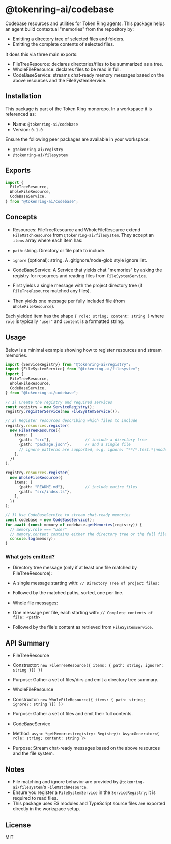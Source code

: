 # @tokenring-ai/codebase

Codebase resources and utilities for Token Ring agents. This package helps an agent build contextual "memories" from the
repository by:

- Emitting a directory tree of selected files and folders.
- Emitting the complete contents of selected files.

It does this via three main exports:

- FileTreeResource: declares directories/files to be summarized as a tree.
- WholeFileResource: declares files to be read in full.
- CodeBaseService: streams chat-ready memory messages based on the above resources and the FileSystemService.

## Installation

This package is part of the Token Ring monorepo. In a workspace it is referenced as:

- Name: `@tokenring-ai/codebase`
- Version: `0.1.0`

Ensure the following peer packages are available in your workspace:

- `@tokenring-ai/registry`
- `@tokenring-ai/filesystem`

## Exports

```ts
import {
  FileTreeResource,
  WholeFileResource,
  CodeBaseService,
} from "@tokenring-ai/codebase";
```

## Concepts

- Resources: FileTreeResource and WholeFileResource extend `FileMatchResource` from `@tokenring-ai/filesystem`. They
  accept an `items` array where each item has:
- `path`: string. Directory or file path to include.
- `ignore` (optional): string. A .gitignore/node-glob style ignore list.

- CodeBaseService: A Service that yields chat "memories" by asking the registry for resources and reading files from
  `FileSystemService`.
- First yields a single message with the project directory tree (if `FileTreeResource` matched any files).
- Then yields one message per fully included file (from `WholeFileResource`).

Each yielded item has the shape `{ role: string; content: string }` where `role` is typically `"user"` and `content` is
a formatted string.

## Usage

Below is a minimal example showing how to register resources and stream memories.

```ts
import {ServiceRegistry} from "@tokenring-ai/registry";
import {FileSystemService} from "@tokenring-ai/filesystem";
import {
  FileTreeResource,
  WholeFileResource,
  CodeBaseService,
} from "@tokenring-ai/codebase";

// 1) Create the registry and required services
const registry = new ServiceRegistry();
registry.registerService(new FileSystemService());

// 2) Register resources describing which files to include
registry.resources.register(
  new FileTreeResource({
    items: [
      {path: "src"},               // include a directory tree
      {path: "package.json"},      // and a single file
      // ignore patterns are supported, e.g. ignore: "**/*.test.*\nnode_modules/**"
    ],
  })
);

registry.resources.register(
  new WholeFileResource({
    items: [
      {path: "README.md"},         // include entire files
      {path: "src/index.ts"},
    ],
  })
);

// 3) Use CodeBaseService to stream chat-ready memories
const codebase = new CodeBaseService();
for await (const memory of codebase.getMemories(registry)) {
  // memory.role === "user"
  // memory.content contains either the directory tree or the full file content
  console.log(memory);
}
```

### What gets emitted?

- Directory tree message (only if at least one file matched by FileTreeResource):
- A single message starting with:
  `// Directory Tree of project files:`
- Followed by the matched paths, sorted, one per line.

- Whole file messages:
- One message per file, each starting with:
  `// Complete contents of file: <path>`
- Followed by the file's content as retrieved from `FileSystemService`.

## API Summary

- FileTreeResource
- Constructor: `new FileTreeResource({ items: { path: string; ignore?: string }[] })`
- Purpose: Gather a set of files/dirs and emit a directory tree summary.

- WholeFileResource
- Constructor: `new WholeFileResource({ items: { path: string; ignore?: string }[] })`
- Purpose: Gather a set of files and emit their full contents.

- CodeBaseService
- Method: `async *getMemories(registry: Registry): AsyncGenerator<{ role: string; content: string }>`
- Purpose: Stream chat-ready messages based on the above resources and the file system.

## Notes

- File matching and ignore behavior are provided by `@tokenring-ai/filesystem`'s `FileMatchResource`.
- Ensure you register a `FileSystemService` in the `ServiceRegistry`; it is required to read files.
- This package uses ES modules and TypeScript source files are exported directly in the workspace setup.

## License

MIT